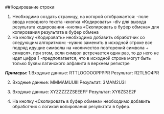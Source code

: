 ##Кодирование строки
1. Необходимо создать страницу, на которой отображается:
-поле ввода исходного текста
-кнопка «Кодировать»
-div для вывода результата кодирования
-кнопка «Скопировать в буфер обмена» для копирования результата в буфер обмена
2. На кнопку «Кодировать» необходимо добавить обработчик со следующим алгоритмом:
-нужно заменить в исходной строке все подряд идущие символы на «количество повторений символа + символ», при этом, если символ встречается один раз, то до него не идет цифра 1
-предполагается, что в исходной строке могут быть только буквы латинского алфавита в верхнем регистре

***Примеры:***
1.Входные данные: RTTLOOOOOPPPPR
Результат: R2TL5O4PR

2. Входные данные: MMMAMUUIII
Результат: 3MAM2U3I

3. Входные данные: XYZZZZZZSEEEFF
Результат: XY6ZS3E2F

3. На кнопку «Скопировать в буфер обмена» необходимо добавить обработчик с логикой копирования результата в буфер.
